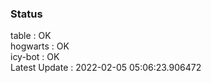 ### Status


table : OK  
hogwarts : OK  
icy-bot : OK  
Latest Update : 2022-02-05 05:06:23.906472
